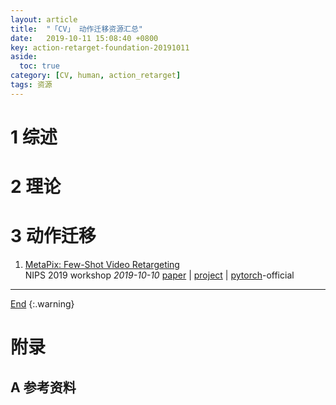 ```yaml
---
layout: article
title:  "「CV」 动作迁移资源汇总"
date:   2019-10-11 15:08:40 +0800
key: action-retarget-foundation-20191011
aside:
  toc: true
category: [CV, human, action_retarget]
tags: 资源
---
```

<span id='head'></span>  

<!--more-->


# 1 综述  
# 2 理论
# 3 动作迁移
1. [MetaPix: Few-Shot Video Retargeting](https://arxiv.org/abs/1910.04742)    
NIPS 2019 workshop *2019-10-10* [paper](https://arxiv.org/abs/1910.04742) | [project](https://imjal.github.io/MetaPix/) | [pytorch](https://github.com/imjal/MetaPix)-official     



-------------------  
[End](#head)
{:.warning}  


# 附录
## A 参考资料
